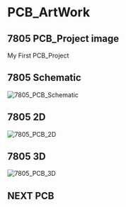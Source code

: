 # PCB_ArtWork


7805 PCB_Project image
-------------------------
My First PCB_Project
## 7805 Schematic
![7805_PCB_Schematic](https://user-images.githubusercontent.com/48746729/103327253-1d7a3f00-4a97-11eb-8acd-0f06848ab121.png)

## 7805 2D
![7805_PCB_2D](https://user-images.githubusercontent.com/48746729/103326857-9a0c1e00-4a95-11eb-9613-000208e4ba93.png)

## 7805 3D
![7805_PCB_3D](https://user-images.githubusercontent.com/48746729/103326865-9f696880-4a95-11eb-9cc1-a22f95068648.png)


NEXT PCB
-------------------------
